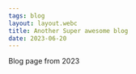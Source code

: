 ```yaml
---
tags: blog
layout: layout.webc
title: Another Super awesome blog
date: 2023-06-20
---
```


Blog page from 2023
